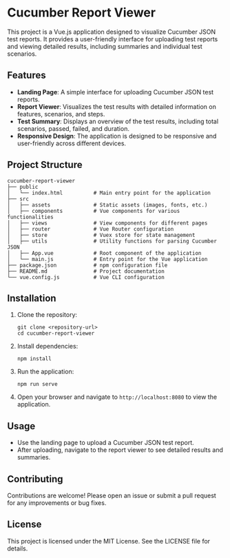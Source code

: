 # Cucumber Report Viewer

This project is a Vue.js application designed to visualize Cucumber JSON test reports. It provides a user-friendly interface for uploading test reports and viewing detailed results, including summaries and individual test scenarios.

## Features

- **Landing Page**: A simple interface for uploading Cucumber JSON test reports.
- **Report Viewer**: Visualizes the test results with detailed information on features, scenarios, and steps.
- **Test Summary**: Displays an overview of the test results, including total scenarios, passed, failed, and duration.
- **Responsive Design**: The application is designed to be responsive and user-friendly across different devices.

## Project Structure

```
cucumber-report-viewer
├── public
│   └── index.html          # Main entry point for the application
├── src
│   ├── assets              # Static assets (images, fonts, etc.)
│   ├── components          # Vue components for various functionalities
│   ├── views               # View components for different pages
│   ├── router              # Vue Router configuration
│   ├── store               # Vuex store for state management
│   ├── utils               # Utility functions for parsing Cucumber JSON
│   ├── App.vue             # Root component of the application
│   └── main.js             # Entry point for the Vue application
├── package.json            # npm configuration file
├── README.md               # Project documentation
└── vue.config.js           # Vue CLI configuration
```

## Installation

1. Clone the repository:
   ```
   git clone <repository-url>
   cd cucumber-report-viewer
   ```

2. Install dependencies:
   ```
   npm install
   ```

3. Run the application:
   ```
   npm run serve
   ```

4. Open your browser and navigate to `http://localhost:8080` to view the application.

## Usage

- Use the landing page to upload a Cucumber JSON test report.
- After uploading, navigate to the report viewer to see detailed results and summaries.

## Contributing

Contributions are welcome! Please open an issue or submit a pull request for any improvements or bug fixes.

## License

This project is licensed under the MIT License. See the LICENSE file for details.